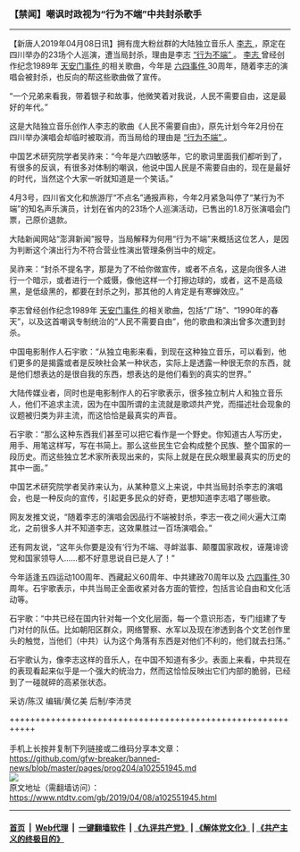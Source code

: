 ### 【禁闻】嘲讽时政视为“行为不端”中共封杀歌手
------------------------

<div class="post_content" itemprop="articleBody">
 <p>
  【新唐人2019年04月08日讯】拥有庞大粉丝群的大陆独立音乐人
  <a href="https://www.ntdtv.com/gb/李志.htm">
   李志
  </a>
  ，原定在四川举办的23场个人巡演，遭当局封杀，理由是李志
  <a href="https://www.ntdtv.com/gb/“行为不端”.htm">
   “行为不端”
  </a>
  。
  <a href="https://www.ntdtv.com/gb/李志.htm">
   李志
  </a>
  曾经创作纪念1989年
  <a href="https://www.ntdtv.com/gb/天安门事件.htm">
   天安门事件
  </a>
  的相关歌曲，今年是
  <a href="https://www.ntdtv.com/gb/六四事件.htm">
   六四事件
  </a>
  30周年，随着李志的演唱会被封杀，也反向的帮这些歌曲做了宣传。
 </p>
 <p>
  “一个兄弟来看我，带着银子和故事，他微笑着对我说，人民不需要自由，这是最好的年代。”
 </p>
 <p>
  这是大陆独立音乐创作人李志的歌曲《人民不需要自由》，原先计划今年2月份在四川举办演唱会却临时被取消，而当局给的理由是
  <a href="https://www.ntdtv.com/gb/“行为不端”.htm">
   “行为不端”
  </a>
  。
 </p>
 <p>
  中国艺术研究院学者吴祚来：“今年是六四敏感年，它的歌词里面我们都听到了，有很多的反讽，有很多对体制的嘲讽，他说中国人民是不需要自由的，现在是最好的时代，当然这个大家一听就知道是一个笑话。”
 </p>
 <p>
  4月3号，四川省文化和旅游厅“不点名”通报声称，今年2月紧急叫停了“某行为不端”的知名声乐演员，计划在省内的23场个人巡演活动，已售出的1.8万张演唱会门票，己原价退款。
 </p>
 <p>
  大陆新闻网站“澎湃新闻”报导，当局解释为何用“行为不端”来概括这位艺人，是因为判断这个演出行为不符合营业性演出管理条例当中的规定。
 </p>
 <p>
  吴祚来：“封杀不提名字，那是为了不给你做宣传，或者不点名，这是向很多人进行一个暗示，或者进行一个威慑，像他这样一个打擦边球的，或者，这不是高级黑，是低级黑的，都要在封杀之列，那其他的人肯定是有寒蝉效应。”
 </p>
 <p>
  李志曾经创作纪念1989年
  <a href="https://www.ntdtv.com/gb/天安门事件.htm">
   天安门事件
  </a>
  的相关歌曲，包括“广场”、“1990年的春天”，以及这首嘲讽专制统治的“人民不需要自由”，他的歌曲和演出曾多次遭到封杀。
 </p>
 <p>
  中国电影制作人石宇歌：“从独立电影来看，到现在这种独立音乐，可以看到，他们更多的是揭露或者是反映社会某一种状态，实际上是透露一种很无奈的东西，就是他们想表达的是很自我的东西，想表达的是他们看到的真实的世界。”
 </p>
 <p>
  大陆传媒业者，同时也是电影制作人的石宇歌表示，很多独立制片人和独立音乐人，他们不追求主流，因为在中国所谓的主流就是歌颂共产党，而描述社会现象的议题被归类为非主流，而这恰恰是最真实的声音。
 </p>
 <p>
  石宇歌：“那么这种东西我们甚至可以把它看作是一个野史。你知道古人写历史，用手、用笔这样写，写在书简上。那么这些民生它会构成整个民族、整个国家的一段历史。而这些独立艺术家所表现出来的，实际上就是在民众眼里最真实的历史的其中一面。”
 </p>
 <p>
  中国艺术研究院学者吴祚来认为，从某种意义上来说，中共当局封杀李志的演唱会，也是一种反向的宣传，引起更多民众的好奇，更想知道李志唱了哪些歌。
 </p>
 <p>
  网友发推文说，“随着李志的演唱会因品行不端被封杀，李志一夜之间火遍大江南北，之前很多人并不知道李志，这效果胜过一百场演唱会。”
 </p>
 <p>
  还有网友说，“这年头你要是没有‘行为不端、寻衅滋事、颠覆国家政权，诬蔑诽谤党和国家领导人……都不好意思说自已是人了！”
 </p>
 <p>
  今年适逢五四运动100周年、西藏起义60周年、中共建政70周年以及
  <a href="https://www.ntdtv.com/gb/六四事件.htm">
   六四事件
  </a>
  30周年。石宇歌表示，中共当局正全面收紧对各方面的管控，包括言论自由和文化活动等。
 </p>
 <p>
  石宇歌：“中共已经在国内针对每一个文化层面，每一个意识形态，专门组建了专门对付的队伍。比如朝阳区群众，网络警察、水军以及现在渗透到各个文艺创作里头的触觉，当他们（中共）认为这个角落有东西是对他们不利的，他们就去扫荡。”
 </p>
 <p>
  石宇歌认为，像李志这样的音乐人，在中国不知道有多少。表面上来看，中共现在的表现看起来似乎是一个强大的统治力，然而这恰恰反映出它们内部的脆弱，已经到了一碰就碎的高紧张状态。
 </p>
 <p>
  采访/陈汉 编辑/黄亿美 后制/李沛灵
 </p>
 <div class="single_ad">
 </div>
</div>

+++++++++++++++++++++++++++++++++++++++++++++++++++++++++++<br/><br/>
手机上长按并复制下列链接或二维码分享本文章：<br/>
https://github.com/gfw-breaker/banned-news/blob/master/pages/prog204/a102551945.md <br/>
<a href='https://github.com/gfw-breaker/banned-news/blob/master/pages/prog204/a102551945.md'><img src='https://github.com/gfw-breaker/banned-news/blob/master/pages/prog204/a102551945.md.png'/></a> <br/>
原文地址（需翻墙访问）：https://www.ntdtv.com/gb/2019/04/08/a102551945.html


------------------------
#### [首页](https://github.com/gfw-breaker/banned-news/blob/master/README.md) &nbsp;|&nbsp; [Web代理](https://github.com/labour-camp/helloworld) &nbsp;|&nbsp; [一键翻墙软件](https://github.com/gfw-breaker/nogfw/blob/master/README.md) &nbsp;| [《九评共产党》](https://github.com/gfw-breaker/9ping.md/blob/master/README.md#九评之一评共产党是什么) | [《解体党文化》](https://github.com/gfw-breaker/jtdwh.md/blob/master/README.md) | [《共产主义的终极目的》](https://github.com/gfw-breaker/gczydzjmd.md/blob/master/README.md)


